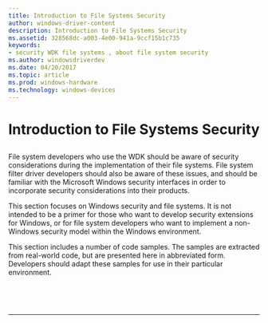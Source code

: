 ```yaml
---
title: Introduction to File Systems Security
author: windows-driver-content
description: Introduction to File Systems Security
ms.assetid: 328568dc-a003-4e00-941a-9ccf15b1c735
keywords:
- security WDK file systems , about file system security
ms.author: windowsdriverdev
ms.date: 04/20/2017
ms.topic: article
ms.prod: windows-hardware
ms.technology: windows-devices
---
```


# Introduction to File Systems Security


## <span id="ddk_introduction_to_file_systems_security_if"></span><span id="DDK_INTRODUCTION_TO_FILE_SYSTEMS_SECURITY_IF"></span>


File system developers who use the WDK should be aware of security considerations during the implementation of their file systems. File system filter driver developers should also be aware of these issues, and should be familiar with the Microsoft Windows security interfaces in order to incorporate security considerations into their products.

This section focuses on Windows security and file systems. It is not intended to be a primer for those who want to develop security extensions for Windows, or for file system developers who want to implement a non-Windows security model within the Windows environment.

This section includes a number of code samples. The samples are extracted from real-world code, but are presented here in abbreviated form. Developers should adapt these samples for use in their particular environment.

 

 


--------------------


